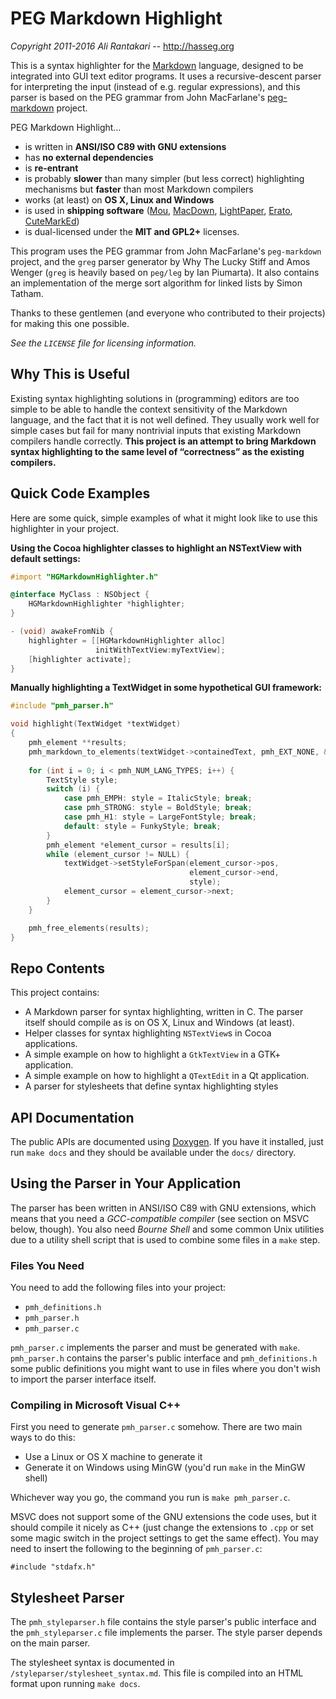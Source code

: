 
PEG Markdown Highlight
========================
_Copyright 2011-2016 Ali Rantakari_ -- <http://hasseg.org>

This is a syntax highlighter for the [Markdown] language, designed to be integrated into GUI text editor programs. It uses a recursive-descent parser for interpreting the input (instead of e.g. regular expressions), and this parser is based on the PEG grammar from John MacFarlane's [peg-markdown] project.

[Markdown]: http://daringfireball.net/projects/markdown
[peg-markdown]: https://github.com/jgm/peg-markdown

PEG Markdown Highlight…

- is written in __ANSI/ISO C89 with GNU extensions__
- has __no external dependencies__
- is __re-entrant__
- is probably __slower__ than many simpler (but less correct) highlighting mechanisms but __faster__ than most Markdown compilers
- works (at least) on __OS X, Linux and Windows__
- is used in __shipping software__ ([Mou], [MacDown], [LightPaper], [Erato], [CuteMarkEd])
- is dual-licensed under the __MIT and GPL2+__ licenses.

[Mou]: http://mouapp.com/
[MacDown]: http://macdown.uranusjr.com/
[LightPaper]: http://clockworkengine.com/lightpaper-mac
[Erato]: http://9muses.se/erato
[CuteMarkEd]: http://cloose.github.io/CuteMarkEd

This program uses the PEG grammar from John MacFarlane's `peg-markdown` project,
and the `greg` parser generator by Why The Lucky Stiff and Amos Wenger (`greg`
is heavily based on `peg/leg` by Ian Piumarta). It also contains an
implementation of the merge sort algorithm for linked lists by Simon Tatham.

Thanks to these gentlemen (and everyone who contributed to their projects) for
making this one possible.

_See the `LICENSE` file for licensing information._


Why This is Useful
-------------------------------------------------------------------------------

Existing syntax highlighting solutions in (programming) editors are too simple to be able to handle the context sensitivity of the Markdown language, and the fact that it is not well defined. They usually work well for simple cases but fail for many nontrivial inputs that existing Markdown compilers handle correctly. __This project is an attempt to bring Markdown syntax highlighting to the same level of “correctness” as the existing compilers.__


Quick Code Examples
-------------------------------------------------------------------------------

Here are some quick, simple examples of what it might look like to use this highlighter in your project.

__Using the Cocoa highlighter classes to highlight an NSTextView with default settings:__

```objective-c
#import "HGMarkdownHighlighter.h"

@interface MyClass : NSObject {
    HGMarkdownHighlighter *highlighter;
}

- (void) awakeFromNib {
    highlighter = [[HGMarkdownHighlighter alloc]
                   initWithTextView:myTextView];
    [highlighter activate];
}
```

__Manually highlighting a TextWidget in some hypothetical GUI framework:__

```c
#include "pmh_parser.h"

void highlight(TextWidget *textWidget)
{
    pmh_element **results;
    pmh_markdown_to_elements(textWidget->containedText, pmh_EXT_NONE, &results);
    
    for (int i = 0; i < pmh_NUM_LANG_TYPES; i++) {
        TextStyle style;
        switch (i) {
            case pmh_EMPH: style = ItalicStyle; break;
            case pmh_STRONG: style = BoldStyle; break;
            case pmh_H1: style = LargeFontStyle; break;
            default: style = FunkyStyle; break;
        }
        pmh_element *element_cursor = results[i];
        while (element_cursor != NULL) {
            textWidget->setStyleForSpan(element_cursor->pos,
                                        element_cursor->end,
                                        style);
            element_cursor = element_cursor->next;
        }
    }

    pmh_free_elements(results);
}
```


Repo Contents
-------------------------------------------------------------------------------

This project contains:

- A Markdown parser for syntax highlighting, written in C. The parser itself
  should compile as is on OS X, Linux and Windows (at least).
- Helper classes for syntax highlighting `NSTextView`s in Cocoa applications.
- A simple example on how to highlight a `GtkTextView` in a GTK+ application.
- A simple example on how to highlight a `QTextEdit` in a Qt application.
- A parser for stylesheets that define syntax highlighting styles


API Documentation
-------------------------------------------------------------------------------

The public APIs are documented using [Doxygen][dox]. If you have it installed,
just run `make docs` and they should be available under the `docs/` directory.

[dox]: http://doxygen.org



Using the Parser in Your Application
-------------------------------------------------------------------------------

The parser has been written in ANSI/ISO C89 with GNU extensions, which means
that you need a _GCC-compatible compiler_ (see section on MSVC below, though).
You also need _Bourne Shell_ and some common Unix utilities due to a utility
shell script that is used to combine some files in a `make` step.


### Files You Need

You need to add the following files into your project:

- `pmh_definitions.h`
- `pmh_parser.h`
- `pmh_parser.c`

`pmh_parser.c` implements the parser and must be generated with `make`.
`pmh_parser.h` contains the parser's public interface and
`pmh_definitions.h` some public definitions you might want to use in files
where you don't wish to import the parser interface itself.


### Compiling in Microsoft Visual C++

First you need to generate `pmh_parser.c` somehow. There are two main
ways to do this:

- Use a Linux or OS X machine to generate it
- Generate it on Windows using MinGW (you'd run `make` in the MinGW shell)

Whichever way you go, the command you run is `make pmh_parser.c`.

MSVC does not support some of the GNU extensions the code uses, but it should
compile it nicely as C++ (just change the extensions to `.cpp` or set some
magic switch in the project settings to get the same effect). You may need to
insert the following to the beginning of `pmh_parser.c`:

    #include "stdafx.h"



Stylesheet Parser
-------------------------------------------------------------------------------

The `pmh_styleparser.h` file contains the style parser's public interface and
the `pmh_styleparser.c` file implements the parser. The style parser depends
on the main parser.

The stylesheet syntax is documented in `/styleparser/stylesheet_syntax.md`.
This file is compiled into an HTML format upon running `make docs`.



